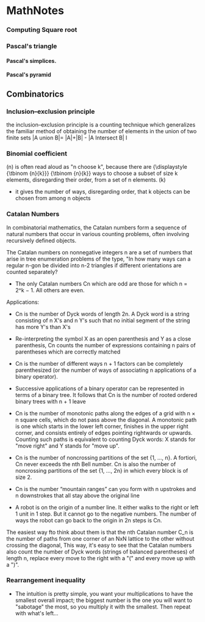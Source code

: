 # MathNotes

### Computing Square root


### Pascal's triangle
 

#### Pascal's simplices.


#### Pascal's pyramid

## Combinatorics

### Inclusion–exclusion principle
the inclusion–exclusion principle is a counting technique which generalizes the familiar method of obtaining the number of elements in the union of two finite sets
|A union B|= |A|+|B| - |A Intersect B|
l
### Binomial coefficient
(n) is often read aloud as "n choose k", because there are {\displaystyle {\tbinom {n}{k}}} {\tbinom {n}{k}} ways to choose a subset of size k elements, disregarding their order, from a set of n elements.
(k)
-  it gives the number of ways, disregarding order, that k objects can be chosen from among n objects


### Catalan Numbers
In combinatorial mathematics, the Catalan numbers form a sequence of natural numbers that occur in various counting problems, often involving recursively defined objects.

The Catalan numbers on nonnegative integers n are a set of numbers that arise in tree enumeration problems of the type, "In how many ways can a regular n-gon be divided into n-2 triangles 
if different orientations are counted separately?

- The only Catalan numbers Cn which are odd are those for which n = 2^k − 1. All others are even.

Applications:
 - Cn is the number of Dyck words of length 2n. A Dyck word is a string consisting of n X's and n Y's such that no initial segment of the string has more Y's than X's 

 - Re-interpreting the symbol X as an open parenthesis and Y as a close parenthesis, Cn counts the number of expressions containing n pairs of parentheses which are correctly matched 

 - Cn is the number of different ways n + 1 factors can be completely parenthesized (or the number of ways of associating n applications of a binary operator). 

 - Successive applications of a binary operator can be represented in terms of a binary tree. It follows that Cn is the number of rooted ordered binary trees with n + 1 leave 

 - Cn is the number of monotonic paths along the edges of a grid with n × n square cells, which do not pass above the diagonal. A monotonic path is one which starts in the lower left corner, finishes in the upper right corner, and consists entirely of edges pointing rightwards or upwards. Counting such paths is equivalent to counting Dyck words: X stands for "move right" and Y stands for "move up".  

 - Cn is the number of noncrossing partitions of the set {1, ..., n}. A fortiori, Cn never exceeds the nth Bell number. Cn is also the number of noncrossing partitions of the set {1, ..., 2n} in which every block is of size 2.

- Cn is the number “mountain ranges” can you form with n upstrokes and n downstrokes that all stay above the original line 

- A robot is on the origin of a number line. It either walks to the right or left 1 unit in 1 step. But it cannot go to the negative numbers. The number of ways the robot can go back to the origin in 2n steps is Cn. 


The easiest way fto think about them is that the nth Catalan number C_n is the number of paths from one corner of an NxN lattice to the other without crossing the diagonal, This way, it's easy to see that the Catalan 
numbers also count the number of Dyck words (strings of balanced parentheses) of length n, replace every move to the right with a "(" and every move up with a ")".


### Rearrangement inequality
- The intuition is pretty simple, you want your multiplications to have the smallest overall impact; the biggest number is the one you will want to "sabotage" the most, so you multiply it with the smallest. 
  Then repeat with what's left...
 
